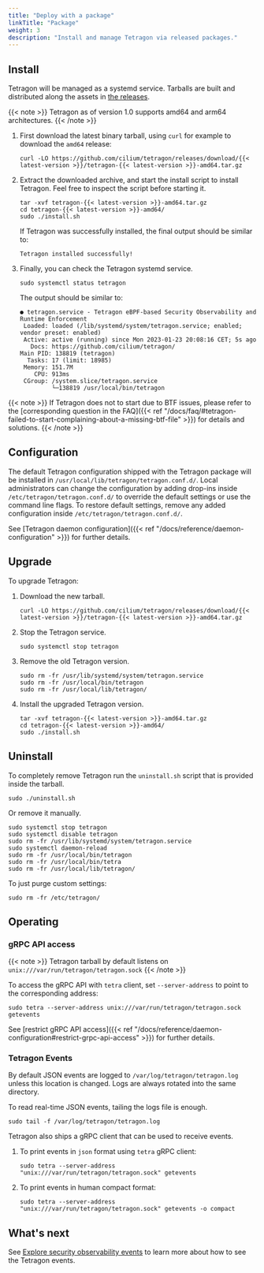 ```yaml
---
title: "Deploy with a package"
linkTitle: "Package"
weight: 3
description: "Install and manage Tetragon via released packages."
---
```


## Install

Tetragon will be managed as a systemd service. Tarballs are built and
distributed along the assets in [the releases](https://github.com/cilium/tetragon/releases).

{{< note >}}
Tetragon as of version 1.0 supports amd64 and arm64 architectures.
{{< /note >}}

1. First download the latest binary tarball, using `curl` for example to download the `amd64` release:

   ```shell
   curl -LO https://github.com/cilium/tetragon/releases/download/{{< latest-version >}}/tetragon-{{< latest-version >}}-amd64.tar.gz
   ```

2. Extract the downloaded archive, and start the install script to install
   Tetragon. Feel free to inspect the script before starting it.

   ```shell
   tar -xvf tetragon-{{< latest-version >}}-amd64.tar.gz
   cd tetragon-{{< latest-version >}}-amd64/
   sudo ./install.sh
   ```

   If Tetragon was successfully installed, the final output should be similar to:

   ```
   Tetragon installed successfully!
   ```

3. Finally, you can check the Tetragon systemd service.

   ```shell
   sudo systemctl status tetragon
   ```

   The output should be similar to:

   ```
   ● tetragon.service - Tetragon eBPF-based Security Observability and Runtime Enforcement
    Loaded: loaded (/lib/systemd/system/tetragon.service; enabled; vendor preset: enabled)
    Active: active (running) since Mon 2023-01-23 20:08:16 CET; 5s ago
      Docs: https://github.com/cilium/tetragon/
   Main PID: 138819 (tetragon)
     Tasks: 17 (limit: 18985)
    Memory: 151.7M
       CPU: 913ms
    CGroup: /system.slice/tetragon.service
            └─138819 /usr/local/bin/tetragon
   ```

{{< note >}}
If Tetragon does not to start due to BTF issues, please refer to the
[corresponding question in the FAQ]({{< ref "/docs/faq/#tetragon-failed-to-start-complaining-about-a-missing-btf-file" >}})
for details and solutions.
{{< /note >}}

## Configuration

The default Tetragon configuration shipped with the Tetragon package will be
installed in `/usr/local/lib/tetragon/tetragon.conf.d/`. Local administrators
can change the configuration by adding drop-ins inside
`/etc/tetragon/tetragon.conf.d/` to override the default settings or use the
command line flags. To restore default settings, remove any added configuration
inside `/etc/tetragon/tetragon.conf.d/`.

See [Tetragon daemon configuration]({{< ref "/docs/reference/daemon-configuration" >}}) for further details.

## Upgrade

To upgrade Tetragon:

1. Download the new tarball.

   ```shell
   curl -LO https://github.com/cilium/tetragon/releases/download/{{< latest-version >}}/tetragon-{{< latest-version >}}-amd64.tar.gz
   ```

2. Stop the Tetragon service.

   ```shell
   sudo systemctl stop tetragon
   ```

3. Remove the old Tetragon version.

   ```shell
   sudo rm -fr /usr/lib/systemd/system/tetragon.service
   sudo rm -fr /usr/local/bin/tetragon
   sudo rm -fr /usr/local/lib/tetragon/
   ```

4. Install the upgraded Tetragon version.

   ```shell
   tar -xvf tetragon-{{< latest-version >}}-amd64.tar.gz
   cd tetragon-{{< latest-version >}}-amd64/
   sudo ./install.sh
   ```

## Uninstall

To completely remove Tetragon run the `uninstall.sh` script that is provided
inside the tarball.

```shell
sudo ./uninstall.sh
```

Or remove it manually.

```shell
sudo systemctl stop tetragon
sudo systemctl disable tetragon
sudo rm -fr /usr/lib/systemd/system/tetragon.service
sudo systemctl daemon-reload
sudo rm -fr /usr/local/bin/tetragon
sudo rm -fr /usr/local/bin/tetra
sudo rm -fr /usr/local/lib/tetragon/
```

To just purge custom settings:

```shell
sudo rm -fr /etc/tetragon/
```

## Operating

### gRPC API access

{{< note >}}
Tetragon tarball by default listens on `unix:///var/run/tetragon/tetragon.sock`
{{< /note >}}

To access the gRPC API with `tetra` client, set `--server-address` to point to the corresponding address:

   ```shell
   sudo tetra --server-address unix:///var/run/tetragon/tetragon.sock getevents
   ```

See [restrict gRPC API access]({{< ref "/docs/reference/daemon-configuration#restrict-grpc-api-access" >}}) for further details.

### Tetragon Events

By default JSON events are logged to `/var/log/tetragon/tetragon.log` unless this location is changed.
Logs are always rotated into the same directory.

To read real-time JSON events, tailing the logs file is enough.

   ```shell
   sudo tail -f /var/log/tetragon/tetragon.log
   ```

Tetragon also ships a gRPC client that can be used to receive events.

1. To print events in `json` format using `tetra` gRPC client:
   ```shell
   sudo tetra --server-address "unix:///var/run/tetragon/tetragon.sock" getevents
   ```

2. To print events in human compact format:
   ```shell
   sudo tetra --server-address "unix:///var/run/tetragon/tetragon.sock" getevents -o compact
   ```

## What's next

See [Explore security observability events](/docs/concepts/events/)
to learn more about how to see the Tetragon events.

